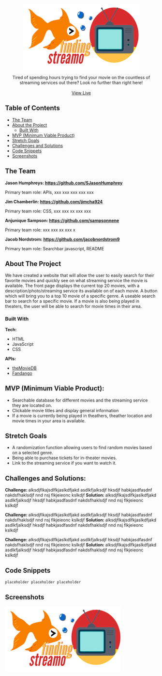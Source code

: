 <!-- PROJECT LOGO -->
<br />
<p align="center">
  <a href="## // link to website // ##">
    <img src="images/finding_streamo.png" alt="Logo" width="384px" height="216">
  </a>

  <!-- <h2 align="center"> finding streamo </span></h2> -->

  <p align="center">
    Tired of spending hours trying to find your movie on the countless of streaming services out there? Look no further than right here!
    <br />
    <br />
    <a href="## link to website ##">View Live</a>
  </p>
</p>



<!-- TABLE OF CONTENTS -->
## Table of Contents

* [The Team](#the-team)
* [About the Project](#about-the-project)   
  * [Built With](#built-with)               
* [MVP (Minimum Viable Product)](#mvp-minimum-viable-product)
* [Stretch Goals](#stretch-goals)
* [Challenges and Solutions](#challenges-and-solutions)
* [Code Snippets](#code-snippets)
* [Screenshots](#screenshots)


## The Team

<strong> Jason Humphreys: https://github.com/SJasonHumphrey </strong>

Primary team role: APIs, xxx xxx xxx xxx xxx

<strong> Jim Chamberlin: https://github.com/jimcha924 </strong>

Primary team role: CSS, xxx xxx xx xxx xxx

<strong> Anjunique Sampson: https://github.com/sampsonnene </strong>

Primary team role: xxx xxx xx xxx x

<strong> Jacob Nordstrom: https://github.com/jacobnordstrom9 </strong>

Primary team role: Searchbar javascript, README

<!-- ABOUT THE PROJECT -->
## About The Project

We have created a website that will allow the user to easily search for their favorite movies and quickly see on what streaming service the movie is available. The front page displays the current top 20 movies, with a description/photo/streaming service its available on of each movie. A button which will bring you to a top 10 movie of a specific genre. A useable search bar to search for a specific movie. If a movie is also being played in theaters, the user will be able to search for movie times in their area.

### Built With

<strong> Tech: </strong>
* HTML
* JavaScript
* CSS

<strong> APIs: </strong>

* [theMovieDB](https://themoviedb.org)
* [Fandango](https://developer.fandango.com)


## MVP (Minimum Viable Product):

* Searchable database for different movies and the streaming service they are located on.
* Clickable movie titles and display general information
* If a movie is currently being played in theathers, theather location and movie times in your area is available. 

## Stretch Goals

* A randomization function allowing users to find random movies based on a selected genre. 
* Being able to purchase tickets for in-theater movies. 
* Link to the streaming service if you want to watch it. 

## Challenges and Solutions: 

<strong> Challenge: </strong> alksdjflkajsdlfkjaslkdfjakd asdlkfjalksdjf hksdjf habkjasdfasdnf nakdsfhaklsdjf nnd nsj flkjeieonc kslkdjf
<strong> Solution: </strong> alksdjflkajsdlfkjaslkdfjakd asdlkfjalksdjf hksdjf habkjasdfasdnf nakdsfhaklsdjf nnd nsj flkjeieonc kslkdjf

<strong> Challenge: </strong> alksdjflkajsdlfkjaslkdfjakd asdlkfjalksdjf hksdjf habkjasdfasdnf nakdsfhaklsdjf nnd nsj flkjeieonc kslkdjf
<strong> Solution: </strong> alksdjflkajsdlfkjaslkdfjakd asdlkfjalksdjf hksdjf habkjasdfasdnf nakdsfhaklsdjf nnd nsj flkjeieonc kslkdjf

<strong> Challenge: </strong> alksdjflkajsdlfkjaslkdfjakd asdlkfjalksdjf hksdjf habkjasdfasdnf nakdsfhaklsdjf nnd nsj flkjeieonc kslkdjf
<strong> Solution: </strong> alksdjflkajsdlfkjaslkdfjakd asdlkfjalksdjf hksdjf habkjasdfasdnf nakdsfhaklsdjf nnd nsj flkjeieonc kslkdjf

## Code Snippets

```sh
placeholder placeholder placeholder
```

## Screenshots

<img src="images/finding_streamo.png" alt="Logo" width="384px" height="216">


